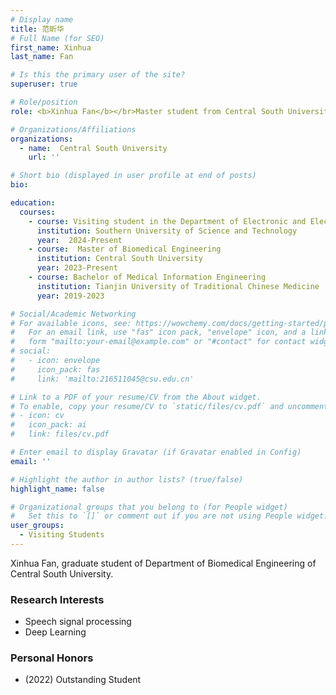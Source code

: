 ```yaml
---
# Display name
title: 范昕华
# Full Name (for SEO)
first_name: Xinhua
last_name: Fan

# Is this the primary user of the site?
superuser: true

# Role/position
role: <b>Xinhua Fan</b></br>Master student from Central South University</br><t>236512036@csu.edu.cn</t></br>

# Organizations/Affiliations
organizations:
  - name:  Central South University
    url: ''

# Short bio (displayed in user profile at end of posts)
bio:

education:
  courses:
    - course: Visiting student in the Department of Electronic and Electrical Engineering
      institution: Southern University of Science and Technology
      year:  2024-Present
    - course:  Master of Biomedical Engineering
      institution: Central South University
      year: 2023-Present
    - course: Bachelor of Medical Information Engineering
      institution: Tianjin University of Traditional Chinese Medicine
      year: 2019-2023

# Social/Academic Networking
# For available icons, see: https://wowchemy.com/docs/getting-started/page-builder/#icons
#   For an email link, use "fas" icon pack, "envelope" icon, and a link in the
#   form "mailto:your-email@example.com" or "#contact" for contact widget.
# social:
#   - icon: envelope
#     icon_pack: fas
#     link: 'mailto:216511045@csu.edu.cn'

# Link to a PDF of your resume/CV from the About widget.
# To enable, copy your resume/CV to `static/files/cv.pdf` and uncomment the lines below.
# - icon: cv
#   icon_pack: ai
#   link: files/cv.pdf

# Enter email to display Gravatar (if Gravatar enabled in Config)
email: ''

# Highlight the author in author lists? (true/false)
highlight_name: false

# Organizational groups that you belong to (for People widget)
#   Set this to `[]` or comment out if you are not using People widget.
user_groups:
  - Visiting Students
---
```


Xinhua Fan, graduate student of Department of Biomedical Engineering of Central South University.

### **Research Interests**
* Speech signal processing
* Deep Learning

### **Personal Honors**
* (2022) Outstanding Student

